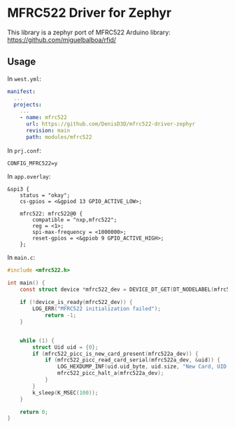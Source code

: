# MFRC522 Driver for Zephyr

This library is a zephyr port of MFRC522 Arduino library: https://github.com/miguelbalboa/rfid/ 

## Usage

In `west.yml`:
```yaml
manifest:
  ...
  projects:
    ...
    - name: mfrc522
      url: https://github.com/DenisD3D/mfrc522-driver-zephyr
      revision: main
      path: modules/mfrc522

```

In `prj.conf`:
```
CONFIG_MFRC522=y
```

In `app.overlay`:
```dts
&spi3 {
	status = "okay";
	cs-gpios = <&gpiod 13 GPIO_ACTIVE_LOW>;

	mfrc522: mfrc522@0 {
		compatible = "nxp,mfrc522";
		reg = <1>;
		spi-max-frequency = <1000000>;
		reset-gpios = <&gpiob 9 GPIO_ACTIVE_HIGH>;
	};
```

In `main.c`:
```c
#include <mfrc522.h>

int main() {
	const struct device *mfrc522_dev = DEVICE_DT_GET(DT_NODELABEL(mfrc522));
	
	if (!device_is_ready(mfrc522_dev)) {
		LOG_ERR("MFRC522 initialization failed");
        	return -1;
	}


	while (1) {
		struct Uid uid = {0};
		if (mfrc522_picc_is_new_card_present(mfrc522a_dev)) {
			if (mfrc522_picc_read_card_serial(mfrc522a_dev, &uid)) {
				LOG_HEXDUMP_INF(uid.uid_byte, uid.size, "New Card, UID:");
				mfrc522_picc_halt_a(mfrc522a_dev);
			}
		}
		k_sleep(K_MSEC(100));
	}

	return 0;
}
```
